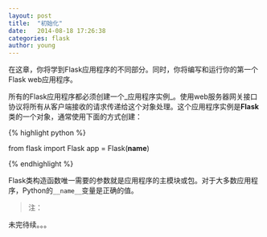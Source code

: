 ```yaml
---
layout: post
title:  "初始化"
date:   2014-08-18 17:26:38
categories: flask
author: young
---
```


在这章，你将学到Flask应用程序的不同部分。同时，你将编写和运行你的第一个Flask web应用程序。

所有的Flask应用程序都必须创建一个_应用程序实例_。使用web服务器网关接口协议将所有从客户端接收的请求传递给这个对象处理。这个应用程序实例是**Flask**类的一个对象，通常使用下面的方式创建：
    
{% highlight python %}

from flask import Flask
app = Flask(__name__)

{% endhighlight %}

Flask类构造函数唯一需要的参数就是应用程序的主模块或包。对于大多数应用程序，Python的`__name__`变量是正确的值。

>注：

未完待续。。。


